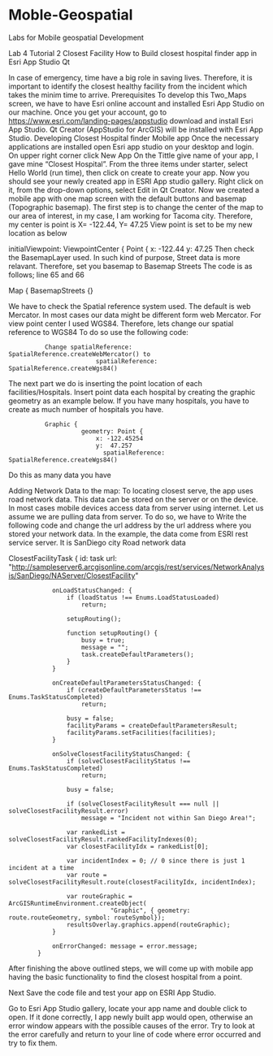# Moble-Geospatial
Labs for Mobile geospatial Development

Lab 4 Tutorial 2
Closest Facility
How to Build closest hospital finder app in Esri App Studio Qt

In case of emergency, time have a big role in saving lives. Therefore, it is important to identify the closest healthy facility from the incident which takes the minim time to arrive.
Prerequisites
To develop this Two_Maps screen, we have to have Esri online account and installed Esri App Studio on our machine. Once you get your account, go to https://www.esri.com/landing-pages/appstudio download and install Esri App Studio. Qt Creator (AppStudio for ArcGIS) will be installed with Esri App Studio. 
Developing Closest Hospital finder Mobile app
Once the necessary applications are installed open Esri app studio on your desktop and login. 
On upper right corner click New App
On the Tittle give name of your app, I gave mine “Closest Hospital”. From the three items under starter, select Hello World (run time), then click on create to create your app. 
Now you should see your newly created app in ESRI App studio gallery. Right click on it, from the drop-down options, select Edit in Qt Creator. 
Now we created a mobile app with one map screen with the default buttons and basemap (Topographic basemap).
The first step is to change the center of the map to our area of interest, in my case, I am working for Tacoma city. Therefore, my center is point is X= -122.44, Y= 47.25
View point is set to be my new location as below


initialViewpoint: ViewpointCenter {
                        Point {
                            x: -122.44
                                                        y: 47.25
Then check the BasemapLayer used. In such kind of purpose, Street data is more relavant. Therefore, set you basemap to Basemap Streets
 The code is as follows; line 65 and 66

Map {
                    BasemapStreets {}

We have to check the Spatial reference system used.  The default is web Mercator. In most cases our data might be different form web Mercator. For view point center I used WGS84. Therefore, lets change our spatial reference to WGS84
To do so use the following code: 

              Change spatialReference: SpatialReference.createWebMercator() to 
                            spatialReference: SpatialReference.createWgs84()

The next part we do is inserting the point location of each facilities/Hospitals.
Insert point data each hospital by creating the graphic geometry as an example below. 
If you have many hospitals, you have to create as much number of hospitals you have. 

              Graphic {
                        geometry: Point {
                            x: -122.45254
                            y:  47.257
                              spatialReference: SpatialReference.createWgs84()
Do this as many data you have

Adding Network Data to the map:
To locating closest serve, the app uses road network data. This data can be stored on the server or on the device. In most cases mobile devices access data from server using internet. Let us assume we are pulling data from server. To do so, we have to 
Write the following code and change the url address by the url address where you stored your network data. In the example, the data come from ESRI rest service server. It is SanDiego city Road network data

ClosestFacilityTask {
                id: task
                url: "http://sampleserver6.arcgisonline.com/arcgis/rest/services/NetworkAnalysis/SanDiego/NAServer/ClosestFacility"

                onLoadStatusChanged: {
                    if (loadStatus !== Enums.LoadStatusLoaded)
                        return;

                    setupRouting();

                    function setupRouting() {
                        busy = true;
                        message = "";
                        task.createDefaultParameters();
                    }
                }

                onCreateDefaultParametersStatusChanged: {
                    if (createDefaultParametersStatus !== Enums.TaskStatusCompleted)
                        return;

                    busy = false;
                    facilityParams = createDefaultParametersResult;
                    facilityParams.setFacilities(facilities);
                }

                onSolveClosestFacilityStatusChanged: {
                    if (solveClosestFacilityStatus !== Enums.TaskStatusCompleted)
                        return;

                    busy = false;

                    if (solveClosestFacilityResult === null || solveClosestFacilityResult.error)
                        message = "Incident not within San Diego Area!";

                    var rankedList = solveClosestFacilityResult.rankedFacilityIndexes(0);
                    var closestFacilityIdx = rankedList[0];

                    var incidentIndex = 0; // 0 since there is just 1 incident at a time
                    var route = solveClosestFacilityResult.route(closestFacilityIdx, incidentIndex);

                    var routeGraphic = ArcGISRuntimeEnvironment.createObject(
                                "Graphic", { geometry: route.routeGeometry, symbol: routeSymbol});
                    resultsOverlay.graphics.append(routeGraphic);
                }

                onErrorChanged: message = error.message;
            }

After finishing the above outlined steps, we will come up with mobile app having the basic functionality to find the closest hospital from a point. 

Next Save the code file and test your app on ESRI App Studio. 

Go to Esri App Studio gallery, locate your app name and double click to open. If it done correctly, I app newly built app would open, otherwise an error window appears with the possible causes of the error. Try to look at the error carefully and return to your line of code where error occurred and try to fix them. 
